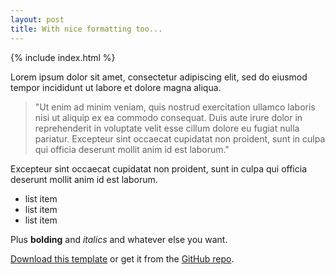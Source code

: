 ```yaml
---
layout: post
title: With nice formatting too...
---
```


{% include index.html %} 

Lorem ipsum dolor sit amet, consectetur adipiscing elit, sed do eiusmod tempor incididunt ut labore et dolore magna aliqua.

>"Ut enim ad minim veniam, quis nostrud exercitation ullamco laboris nisi ut aliquip ex ea commodo consequat. Duis aute irure dolor in reprehenderit in voluptate velit esse cillum dolore eu fugiat nulla pariatur. Excepteur sint occaecat cupidatat non proident, sunt in culpa qui officia deserunt mollit anim id est laborum."

Excepteur sint occaecat cupidatat non proident, sunt in culpa qui officia deserunt mollit anim id est laborum.

- list item
- list item
- list item

Plus **bolding** and *italics* and whatever else you want.

[Download this template](https://github.com/adueck/cayman-blog/archive/master.zip) or get it from the [GitHub repo](https://github.com/adueck/cayman-blog).
